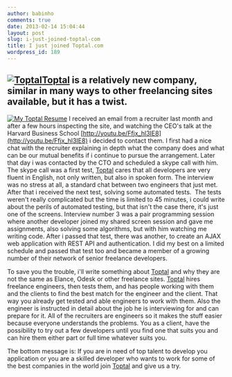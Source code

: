 ```yaml
---
author: babinho
comments: true
date: 2013-02-14 15:04:44
layout: post
slug: i-just-joined-toptal-com
title: I just joined Toptal.com
wordpress_id: 189
---
```


## [<img src="/images/toptal.png" title="Toptal" class="left" />](http://www.toptal.com/?ref=3341)[Toptal](http://www.toptal.com/?ref=3341) is a relatively new company, similar in many ways to other freelancing sites available, but it has a twist.

<a href="http://www.toptal.com/profiles/3341/resume?ref=3341" class="right"><img src="/images/toptal_resume.png" title="My Toptal Resume" class="right" /></a>
I received an email from a recruiter last month and after a few hours inspecting the site,
and watching the CEO's talk at the Harvard Business School
[http://youtu.be/Ffjx_hl3IE8](http://youtu.be/Ffjx_hl3IE8) i decided to contact them.
I first had a nice chat with the recruiter explaining in depth what the company does and what can
be our mutual benefits if i continue to pursue the arrangement. Later that day i was contacted by the CTO
and scheduled a skype call with him. The skype call was a first test, [Toptal](http://www.toptal.com/?ref=3341)
cares that all developers are very fluent in English, not only written, but also in spoken form.
The interview was no stress at all, a standard chat between two engineers that just met.
After that i received the next test, solving some automated tests. 
The tests weren't really complicated but the time is limited to 45 minutes, i could write about the perils of automated testing,
but that isn't the case there, it's just one of the screens. Interview number 3 was a pair programming session where another
developer joined my shared screen session and gave me assignments, also solving some algorithms, but with him watching me writing code.
After i passed that test, there was another, to create an AJAX web application with REST API and authentication.
I did my best on a limited schedule and passed that test too and became a member of a growing number of their network of senior freelance developers.

To save you the trouble, i'll write something about [Toptal](http://www.toptal.com/?ref=3341) and why they are not the same as Elance, Odesk or other freelance sites.
[Toptal](http://www.toptal.com/?ref=3341) hires freelance engineers, then tests them, and has people
working with them and the clients to find the best match for the engineer and the client.
That way you already get tested and able engineers to work with them.
Also the engineer is instructed in detail about the job he is interviewing for and can prepare for it.
All of the recruiters are engineers so it makes the stuff easier because everyone understands the problems.
You as a client, have the possibility to try out a few developers until you find one that suits you and can hire them either part or full time whatever suits you.

The bottom message is: If you are in need of top talent to develop you application or you are a skilled developer who wants to work for some of the best companies in the world join [Toptal](http://www.toptal.com/?ref=3341) and give us a try.
